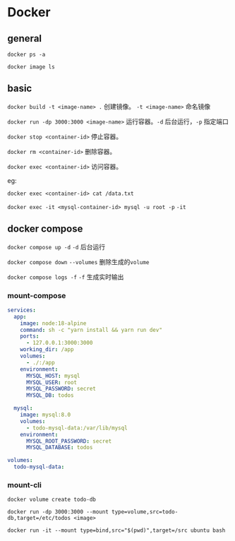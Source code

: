 # Docker

## general

`docker ps -a`

`docker image ls`

## basic

`docker build -t <image-name> .` 创建镜像。 `-t <image-name>` 命名镜像

`docker run -dp 3000:3000 <image-name>` 运行容器。`-d` 后台运行，`-p` 指定端口

`docker stop <container-id>` 停止容器。

`docker rm <container-id>` 删除容器。

`docker exec <container-id>` 访问容器。

eg:

`docker exec <container-id> cat /data.txt`

`docker exec -it <mysql-container-id> mysql -u root -p` `-it`

## docker compose

`docker compose up -d` `-d` 后台运行

`docker compose down` `--volumes` 删除生成的`volume`

`docker compose logs -f` `-f` 生成实时输出

### mount-compose

```yaml
services:
  app:
    image: node:18-alpine
    command: sh -c "yarn install && yarn run dev"
    ports:
      - 127.0.0.1:3000:3000
    working_dir: /app
    volumes:
      - ./:/app
    environment:
      MYSQL_HOST: mysql
      MYSQL_USER: root
      MYSQL_PASSWORD: secret
      MYSQL_DB: todos

  mysql:
    image: mysql:8.0
    volumes:
      - todo-mysql-data:/var/lib/mysql
    environment:
      MYSQL_ROOT_PASSWORD: secret
      MYSQL_DATABASE: todos

volumes:
  todo-mysql-data:
```

### mount-cli

`docker volume create todo-db`

`docker run -dp 3000:3000 --mount type=volume,src=todo-db,target=/etc/todos <image>`

`docker run -it --mount type=bind,src="$(pwd)",target=/src ubuntu bash`
